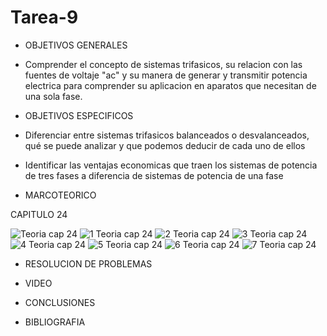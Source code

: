 # Tarea-9

- OBJETIVOS GENERALES

- Comprender el concepto de sistemas trifasicos, su relacion con las fuentes de voltaje "ac" y su manera de generar y transmitir potencia electrica para comprender su aplicacion en aparatos que necesitan de una sola fase.

- OBJETIVOS ESPECIFICOS

- Diferenciar entre sistemas trifasicos balanceados o desvalanceados, qué se puede analizar y que podemos deducir de cada uno de ellos

- Identificar las ventajas economicas que traen los sistemas de potencia de tres fases a diferencia de sistemas de potencia de una fase

- MARCOTEORICO



CAPITULO 24

![Teoria cap 24](https://user-images.githubusercontent.com/84397282/132431672-b2eab86b-3b23-4e7e-90a4-93037427af7b.jpg)
![1 Teoria cap 24](https://user-images.githubusercontent.com/84397282/132431663-c171709f-1dc4-4108-ae3e-bfc9cfa868f7.jpg)
![2 Teoria cap 24](https://user-images.githubusercontent.com/84397282/132431665-2b528b0d-2f12-43e4-969b-e28b43712c75.jpg)
![3 Teoria cap 24](https://user-images.githubusercontent.com/84397282/132431666-25df8414-9980-4d66-91d0-0fc6fe115ee6.jpg)
![4 Teoria cap 24](https://user-images.githubusercontent.com/84397282/132431667-1b28ff91-6e0b-4199-adb3-f7a06ff3ec79.jpg)
![5 Teoria cap 24](https://user-images.githubusercontent.com/84397282/132431669-0391219b-200e-4e77-859a-d3e21c805029.jpg)
![6 Teoria cap 24](https://user-images.githubusercontent.com/84397282/132431670-5abf0f00-28bd-47d5-8a26-b8e5ed9677cb.jpg)
![7 Teoria cap 24](https://user-images.githubusercontent.com/84397282/132431671-f5b322c9-cea9-47ea-b114-34b91d5c0271.jpg)


- RESOLUCION DE PROBLEMAS



- VIDEO


- CONCLUSIONES


- BIBLIOGRAFIA












